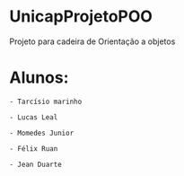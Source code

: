 # UnicapProjetoPOO

Projeto para cadeira de Orientação a objetos

# Alunos:

    - Tarcísio marinho

    - Lucas Leal

    - Momedes Junior

    - Félix Ruan

    - Jean Duarte
